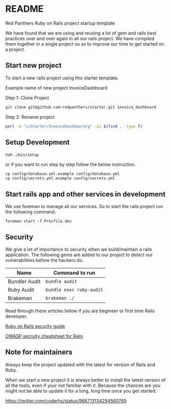 # README

Red Panthers Ruby on Rails project startup template

We have found that we are using and reusing a lot of gem and rails best practices over and over again
in all our rails project. We have compiled them together in a single project so as to improve our
time to get started on a project.

## Start new project

To start a new rails project using this starter template.

Example name of new project InvoiceDashboard

Step 1: Clone Project

```sh
git clone git@github.com:redpanthers/starter.git invoice_dashboard
```

Step 2: Rename project

```sh
perl -e "s/Starter/InvoiceDashboard/g" -pi $(find . -type f)
```

## Setup Development

run `./bin/setup`

or if you want to run step by step follow the below instruction.

```
cp config/database.yml.example config/database.yml
cp config/secrets.yml.example config/secrets.yml
```

## Start rails app and other services in development

We use foreman to manage all our services. So to start the rails project run the following
command.

```
foreman start -f Procfile.dev
```

## Security

We give a lot of importance to security when we build/maintain a rails application. The following
gems are added to our project to detect our vulnerabilities before the hackers do.

| Name     | Command to run |
| ---      | ---       |
| Bundler Audit | `bundle audit`        |
| Ruby Audit     | `bundle exec ruby-audit`       |
| Brakeman | `brakeman ./` |

Read through these articles below if you are begineer or first time Rails developer.

[Ruby on Rails security guide](http://guides.rubyonrails.org/security.html)

[OWASP secruity cheatsheet for Rails](https://www.owasp.org/index.php/Ruby_on_Rails_Cheatsheet)


## Note for maintainers

Always keep the project updated with the latest for version of Rails and Ruby.

When we start a new project it is always better to install the latest version of
all the tools, even if your not familiar with it. Because the chances are you might
not be able to update it for a long, long time once you get started.

https://twitter.com/coderhs/status/966713134294560769
